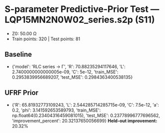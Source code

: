 # S-parameter Predictive-Prior Test — LQP15MN2N0W02_series.s2p (S11)
- Z0: 50.00 Ω
- Train points: 320  |  Test points: 81

## Baseline
- {'model': 'RLC series -> Γ', 'R': 70.88235294117646, 'L': 2.7400000000000005e-09, 'C': 5e-12, 'train_MSE': 0.2953839956689207, 'test_MSE': 0.2984363400538135}

## UFRF Prior
- {'R': 65.81932773109243, 'L': 2.544285714285715e-09, 'C': 7.5e-12, 'a': 0.2, 'phi': 3.141592653589793, 'train_MSE': np.float64(0.23404316459081015), 'test_MSE': 0.23778996777696562, 'improvement_percent': 20.32137650056699}
**Held-out improvement:** 20.32%